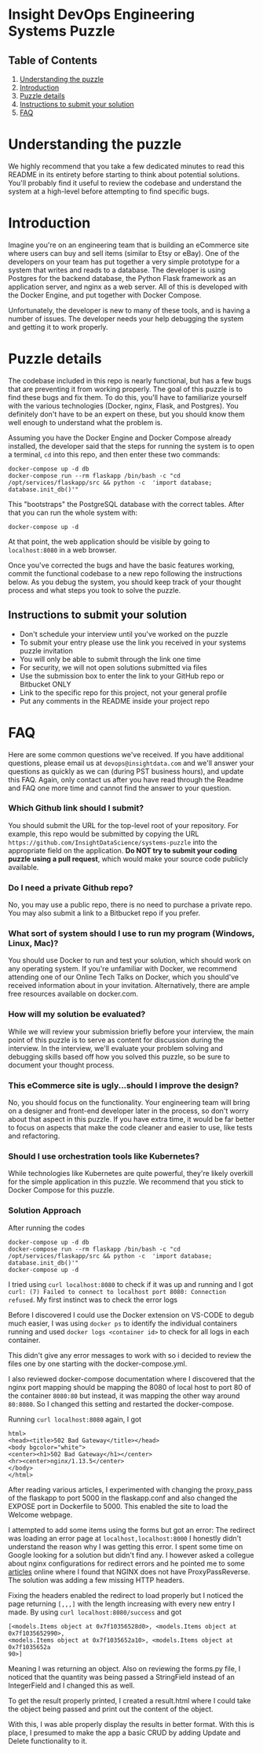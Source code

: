 # Insight DevOps Engineering Systems Puzzle

## Table of Contents
1. [Understanding the puzzle](README.md#understanding-the-puzzle)
2. [Introduction](README.md#introduction)
3. [Puzzle details](README.md#puzzle-details)
4. [Instructions to submit your solution](README.md#instructions-to-submit-your-solution)
5. [FAQ](README.md#faq)

# Understanding the puzzle

We highly recommend that you take a few dedicated minutes to read this README in its entirety before starting to think about potential solutions. You'll probably find it useful to review the codebase and understand the system at a high-level before attempting to find specific bugs.

# Introduction

Imagine you're on an engineering team that is building an eCommerce site where users can buy and sell items (similar to Etsy or eBay). One of the developers on your team has put together a very simple prototype for a system that writes and reads to a database. The developer is using Postgres for the backend database, the Python Flask framework as an application server, and nginx as a web server. All of this is developed with the Docker Engine, and put together with Docker Compose.

Unfortunately, the developer is new to many of these tools, and is having a number of issues. The developer needs your help debugging the system and getting it to work properly.

# Puzzle details

The codebase included in this repo is nearly functional, but has a few bugs that are preventing it from working properly. The goal of this puzzle is to find these bugs and fix them. To do this, you'll have to familiarize yourself with the various technologies (Docker, nginx, Flask, and Postgres). You definitely don't have to be an expert on these, but you should know them well enough to understand what the problem is.

Assuming you have the Docker Engine and Docker Compose already installed, the developer said that the steps for running the system is to open a terminal, `cd` into this repo, and then enter these two commands:

    docker-compose up -d db
    docker-compose run --rm flaskapp /bin/bash -c "cd /opt/services/flaskapp/src && python -c  'import database; database.init_db()'"

This "bootstraps" the PostgreSQL database with the correct tables. After that you can run the whole system with:

    docker-compose up -d

At that point, the web application should be visible by going to `localhost:8080` in a web browser. 

Once you've corrected the bugs and have the basic features working, commit the functional codebase to a new repo following the instructions below. As you debug the system, you should keep track of your thought process and what steps you took to solve the puzzle.

## Instructions to submit your solution
* Don't schedule your interview until you've worked on the puzzle 
* To submit your entry please use the link you received in your systems puzzle invitation
* You will only be able to submit through the link one time
* For security, we will not open solutions submitted via files
* Use the submission box to enter the link to your GitHub repo or Bitbucket ONLY
* Link to the specific repo for this project, not your general profile
* Put any comments in the README inside your project repo

# FAQ

Here are some common questions we've received. If you have additional questions, please email us at `devops@insightdata.com` and we'll answer your questions as quickly as we can (during PST business hours), and update this FAQ. Again, only contact us after you have read through the Readme and FAQ one more time and cannot find the answer to your question.

### Which Github link should I submit?
You should submit the URL for the top-level root of your repository. For example, this repo would be submitted by copying the URL `https://github.com/InsightDataScience/systems-puzzle` into the appropriate field on the application. **Do NOT try to submit your coding puzzle using a pull request**, which would make your source code publicly available.

### Do I need a private Github repo?
No, you may use a public repo, there is no need to purchase a private repo. You may also submit a link to a Bitbucket repo if you prefer.

### What sort of system should I use to run my program (Windows, Linux, Mac)?
You should use Docker to run and test your solution, which should work on any operating system. If you're unfamiliar with Docker, we recommend attending one of our Online Tech Talks on Docker, which you should've received information about in your invitation. Alternatively, there are ample free resources available on docker.com.

### How will my solution be evaluated?
While we will review your submission briefly before your interview, the main point of this puzzle is to serve as content for discussion during the interview. In the interview, we'll evaluate your problem solving and debugging skills based off how you solved this puzzle, so be sure to document your thought process.

### This eCommerce site is ugly...should I improve the design?  
No, you should focus on the functionality. Your engineering team will bring on a designer and front-end developer later in the process, so don't worry about that aspect in this puzzle. If you have extra time, it would be far better to focus on aspects that make the code cleaner and easier to use, like tests and refactoring.

### Should I use orchestration tools like Kubernetes?
While technologies like Kubernetes are quite powerful, they're likely overkill for the simple application in this puzzle. We recommend that you stick to Docker Compose for this puzzle.

### Solution Approach
After running the codes
```
docker-compose up -d db
docker-compose run --rm flaskapp /bin/bash -c "cd /opt/services/flaskapp/src && python -c  'import database; database.init_db()'"
docker-compose up -d
```
I tried using  ```curl localhost:8080``` to check if it was up and running and I got ```curl: (7) Failed to connect to localhost port 8080: Connection refused```. My first instinct was to check the error logs

Before I discovered I could use the Docker extension on VS-CODE to degub much easier, I was using ```docker ps``` to identify the individual containers running and used ```docker logs <container id>``` to check for all logs in each container. 

This didn't give any error messages to work with so i decided to review the files one by one starting with the docker-compose.yml. 

I also reviewed docker-compose documentation where I discovered that the nginx port mapping should be mapping the 8080 of local host to port 80 of the container ```8080:80``` but instead, it was mapping the other way around ```80:8080```.
So I changed this setting and restarted the docker-compose. 

Running ```curl localhost:8080``` again, I got
```
html>
<head><title>502 Bad Gateway</title></head>
<body bgcolor="white">
<center><h1>502 Bad Gateway</h1></center>
<hr><center>nginx/1.13.5</center>
</body>
</html>
```

After reading various articles, I experimented with changing the proxy_pass of the flaskapp to port 5000  in the flaskapp.conf and also changed the EXPOSE port in Dockerfile to 5000. This enabled the site to load the Welcome webpage.

I attempted to add some items using the forms but got an error:
The redirect was loading an error page at ```localhost,localhost:8000``` 
I honestly didn't understand the reason why I was getting this error. I spent some time on Google looking for a solution but didn't find any. I however asked a collegue about nginx configurations for redirect errors and he pointed me to some [articles](https://www.nginx.com/resources/wiki/start/topics/examples/likeapache/) online where I found that NGINX does not have ProxyPassReverse. The solution was adding a few missing HTTP headers.

Fixing the headers enabled the redirect to load properly but I noticed the page returning ```[,,,]``` with the length increasing with every new entry I made. By using ```curl localhost:8080/success``` and got
```
[<models.Items object at 0x7f10356528d0>, <models.Items object at 0x7f1035652990>, 
<models.Items object at 0x7f1035652a10>, <models.Items object at 0x7f1035652a
90>]
```

Meaning I was returning an object. Also on reviewing the forms.py file, I noticed that the quantity was being passed a StringField instead of an IntegerField and I changed this as well.

To get the result properly printed, I created a result.html where I could take the object being passed and print out the content of the object.

With this, I was able properly display the results in better format. With this is place, I presumed to make the app a basic CRUD by adding Update and Delete functionality to it.